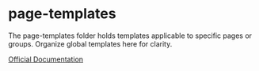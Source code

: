 # page-templates

The page-templates folder holds templates applicable to specific pages or groups. Organize global templates here for clarity.

[Official Documentation](https://wp-blueprint.dev/documentation/themes/classic/theme-structure/page-templates/)
